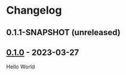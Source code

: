 # Changelog

## 0.1.1-SNAPSHOT (unreleased)

## [0.1.0] - 2023-03-27

Hello World

[0.1.0]: https://github.com/rbusarow/docusync/releases/tag/0.1.0
